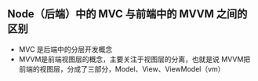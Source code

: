 ## Node（后端）中的 MVC 与前端中的 MVVM 之间的区别

- MVC 是后端中的分层开发概念
- MVVM是前端视图层的概念，主要关注于视图层的分离，也就是说 MVVM把前端的视图层，分成了三部分，Model、View、ViewModel（vm）


